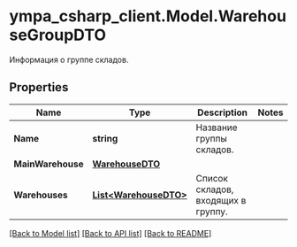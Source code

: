 # ympa_csharp_client.Model.WarehouseGroupDTO
Информация о группе складов.

## Properties

Name | Type | Description | Notes
------------ | ------------- | ------------- | -------------
**Name** | **string** | Название группы складов. | 
**MainWarehouse** | [**WarehouseDTO**](WarehouseDTO.md) |  | 
**Warehouses** | [**List&lt;WarehouseDTO&gt;**](WarehouseDTO.md) | Список складов, входящих в группу. | 

[[Back to Model list]](../README.md#documentation-for-models) [[Back to API list]](../README.md#documentation-for-api-endpoints) [[Back to README]](../README.md)

